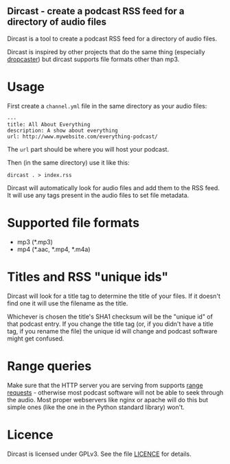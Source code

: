 Dircast - create a podcast RSS feed for a directory of audio files
------------------------------------------------------------------

Dircast is a tool to create a podcast RSS feed for a directory of audio files.

Dircast is inspired by other projects that do the same thing (especially
[dropcaster](https://github.com/nerab/dropcaster)) but dircast supports file
formats other than mp3.

Usage
=====

First create a `channel.yml` file in the same directory as your audio files:

```
---
title: All About Everything
description: A show about everything
url: http://www.mywebsite.com/everything-podcast/
```

The `url` part should be where you will host your podcast.

Then (in the same directory) use it like this:

```
dircast . > index.rss
```

Dircast will automatically look for audio files and add them to the RSS feed.
It will use any tags present in the audio files to set file metadata.

Supported file formats
======================

- mp3 (*.mp3)
- mp4 (*.aac, *.mp4, *.m4a)

Titles and RSS "unique ids"
===========================

Dircast will look for a title tag to determine the title of your files.  If it
doesn't find one it will use the filename as the title.

Whichever is chosen the title's SHA1 checksum will be the "unique id" of that
podcast entry.  If you change the title tag (or, if you didn't have a title
tag, if you rename the file) the unique id will change and podcast software
might get confused.

Range queries
=============

Make sure that the HTTP server you are serving from supports
[range requests](https://en.wikipedia.org/wiki/Byte_serving) - otherwise most
podcast software will not be able to seek through the audio.  Most proper
webservers like nginx or apache will do this but simple ones (like the one in
the Python standard library) won't.

Licence
=======

Dircast is licensed under GPLv3.  See the file [LICENCE](LICENCE) for details.
